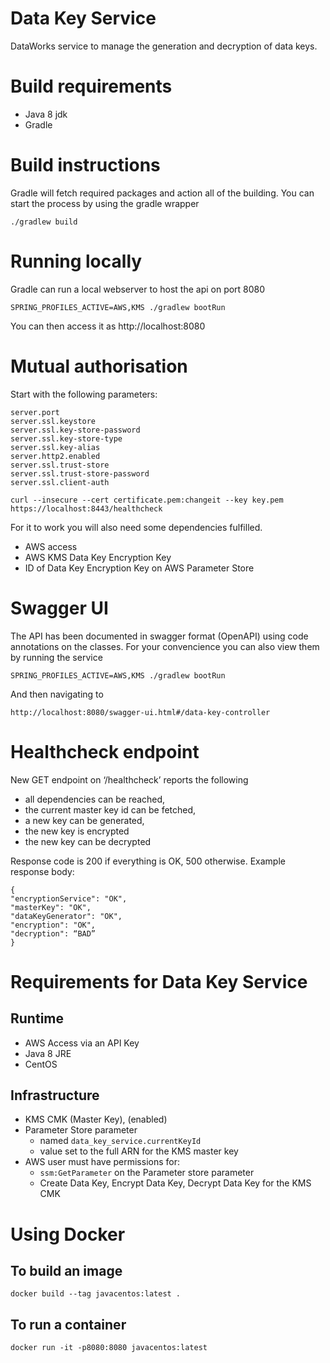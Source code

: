 # Data Key Service
DataWorks service to manage the generation and decryption of data keys.

# Build requirements
* Java 8 jdk
* Gradle

# Build instructions
Gradle will fetch required packages and action all of the building. You can start the process by using the gradle wrapper
```
./gradlew build
```

# Running locally
Gradle can run a local webserver to host the api on port 8080
```
SPRING_PROFILES_ACTIVE=AWS,KMS ./gradlew bootRun
```
You can then access it as http://localhost:8080

# Mutual authorisation

Start with the following parameters:

```
server.port
server.ssl.keystore
server.ssl.key-store-password
server.ssl.key-store-type
server.ssl.key-alias
server.http2.enabled
server.ssl.trust-store
server.ssl.trust-store-password
server.ssl.client-auth
```

```
curl --insecure --cert certificate.pem:changeit --key key.pem https://localhost:8443/healthcheck
```
For it to work you will also need some dependencies fulfilled.
* AWS access
* AWS KMS Data Key Encryption Key
* ID of Data Key Encryption Key on AWS Parameter Store

# Swagger UI
The API has been documented in swagger format (OpenAPI) using code annotations on the classes. For your convencience
you can also view them by running the service

```
SPRING_PROFILES_ACTIVE=AWS,KMS ./gradlew bootRun
```

And then navigating to

```
http://localhost:8080/swagger-ui.html#/data-key-controller
```

# Healthcheck endpoint

New GET endpoint on ‘/healthcheck’ reports the following

- all dependencies can be reached,
- the current master key id can be fetched,
- a new key can be generated,
- the new key is encrypted
- the new key can be decrypted

Response code is 200 if everything is OK, 500 otherwise. Example response body:

```
{
"encryptionService": "OK",
"masterKey": "OK",
"dataKeyGenerator": "OK",
"encryption": "OK",
"decryption": “BAD”
}
```
# Requirements for Data Key Service

## Runtime
* AWS Access via an API Key
* Java 8 JRE 
* CentOS


## Infrastructure 
* KMS CMK (Master Key), (enabled)
* Parameter Store parameter 
  * named ```data_key_service.currentKeyId```
  * value set to the full ARN for the KMS master key
* AWS user must have permissions for:
  * ```ssm:GetParameter``` on the Parameter store parameter
  * Create Data Key, Encrypt Data Key, Decrypt Data Key for the KMS CMK
  

# Using Docker

## To build an image
```
docker build --tag javacentos:latest .
```

## To run a container
```
docker run -it -p8080:8080 javacentos:latest
```
